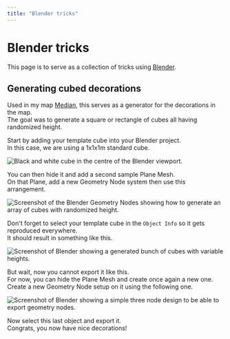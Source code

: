 ```yaml
---
title: "Blender tricks"
---
```


# Blender tricks

This page is to serve as a collection of tricks using [Blender](https://blender.org).

## Generating cubed decorations

Used in my map [Median](/pages/maps#median), this serves as a generator for the decorations in the map.  
The goal was to generate a square or rectangle of cubes all having randomized height.

Start by adding your template cube into your Blender project.  
In this case, we are using a 1x1x1m standard cube.

![Black and white cube in the centre of the Blender viewport.](https://sharex.777.tf/ShareX/2023/08/blender_2JCIaVFx6G.png)

You can then hide it and add a second sample Plane Mesh.  
On that Plane, add a new Geometry Node system then use this arrangement.

![Screenshot of the Blender Geometry Nodes showing how to generate an array of cubes with randomized height.](https://sharex.777.tf/ShareX/2023/08/blender_sI7pidnQed.png)

Don't forget to select your template cube in the `Object Info` so it gets reproduced everywhere.  
It should result in something like this.

![Screenshot of Blender showing a generated bunch of cubes with variable heights.](https://sharex.777.tf/ShareX/2023/08/blender_woYeH8oNOR.png)

But wait, now you cannot export it like this.  
For now, you can hide the Plane Mesh and create once again a new one.  
Create a new Geometry Node setup on it using the following one.

![Screenshot of Blender showing a simple three node design to be able to export geometry nodes.](https://sharex.777.tf/ShareX/2023/08/blender_Yvnqwzavxs.png)

Now select this last object and export it.  
Congrats, you now have nice decorations!
